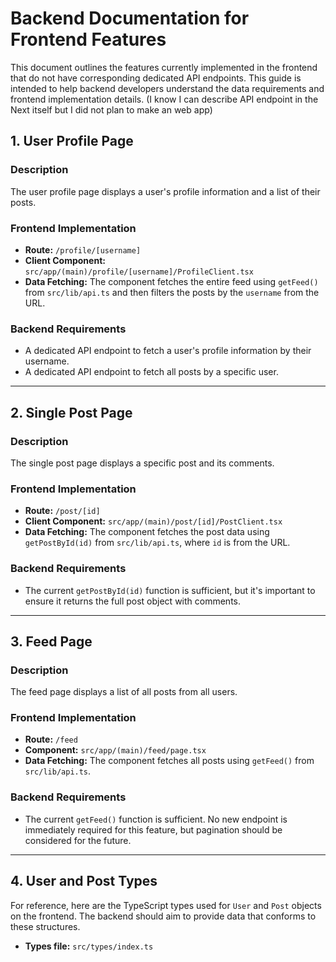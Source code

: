 # Backend Documentation for Frontend Features

This document outlines the features currently implemented in the frontend that do not have corresponding dedicated API endpoints. This guide is intended to help backend developers understand the data requirements and frontend implementation details.
(I know I can describe API endpoint in the Next itself but I did not plan to make an web app)
## 1. User Profile Page

### Description

The user profile page displays a user's profile information and a list of their posts.

### Frontend Implementation

- **Route:** `/profile/[username]`
- **Client Component:** `src/app/(main)/profile/[username]/ProfileClient.tsx`
- **Data Fetching:** The component fetches the entire feed using `getFeed()` from `src/lib/api.ts` and then filters the posts by the `username` from the URL.

### Backend Requirements

- A dedicated API endpoint to fetch a user's profile information by their username.
- A dedicated API endpoint to fetch all posts by a specific user.

---

## 2. Single Post Page

### Description

The single post page displays a specific post and its comments.

### Frontend Implementation

- **Route:** `/post/[id]`
- **Client Component:** `src/app/(main)/post/[id]/PostClient.tsx`
- **Data Fetching:** The component fetches the post data using `getPostById(id)` from `src/lib/api.ts`, where `id` is from the URL.

### Backend Requirements

- The current `getPostById(id)` function is sufficient, but it's important to ensure it returns the full post object with comments.

---

## 3. Feed Page

### Description

The feed page displays a list of all posts from all users.

### Frontend Implementation

- **Route:** `/feed`
- **Component:** `src/app/(main)/feed/page.tsx`
- **Data Fetching:** The component fetches all posts using `getFeed()` from `src/lib/api.ts`.

### Backend Requirements

- The current `getFeed()` function is sufficient. No new endpoint is immediately required for this feature, but pagination should be considered for the future.

---

## 4. User and Post Types

For reference, here are the TypeScript types used for `User` and `Post` objects on the frontend. The backend should aim to provide data that conforms to these structures.

- **Types file:** `src/types/index.ts`
